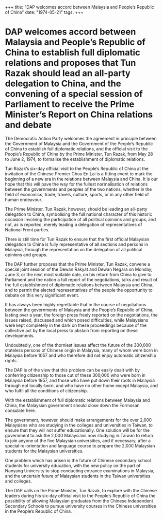 +++ 
title: "DAP welcomes accord between Malaysia and People’s Republic of China"
date: "1974-05-21"
tags:
+++

# DAP welcomes accord between Malaysia and People’s Republic of China to establish full diplomatic relations and proposes that Tun Razak should lead an all-party delegation to China, and the convening of a special session of Parliament to receive the Prime Minister’s Report on China relations and debate

The Democratic Action Party welcomes the agreement in principle between the Government of Malaysia and the Government of the People’s Republic of China to establish full diplomatic relations, and the official visit to the People’s Republic of China by the Prime Minister, Tun Razak, from May 28 to June 2, 1974, to formalise the establishment of diplomatic relations.</u>

Tun Razak’s six-day official visit to the People’s Republic of China at the invitation of the Chinese Premier Chou En Lai is a fitting event to mark the beginning of a new era in the relations between Malaysia and China. It is our hope that this will pave the way for the fullest normalisation of relations between the governments and peoples of the two nations, whether in the field of economics, trade, travels, culture, sports, or in any other field of human endeavour.

The Prime Minister, Tun Razak, however, should be leading an all-party delegation to China, symbolising the full national character of this historic occasion involving the participation of all political opinions and groups, and not, as is reported, merely leading a delegation of representatives of National Front parties.

There is still time for Tun Razak to ensure that the first official Malaysian delegation to China is fully representative of all sections and persons in Malaysia, through the representation on the delegation of all political opinions and groups.

The DAP further proposes that the Prime Minister, Tun Razak, convene a special joint session of the Dewan Rakyat and Dewan Negara on Monday, June 3, or the next most suitable date, on his return from China to give to Parliament and the nation a full report of the negotiations, talks and result of the full establishment of diplomatic relations between Malaysia and China, and to permit the elected representatives of the people the opportunity to debate on this very significant event.

It has always been highly regrettable that in the course of negotiations between the governments of Malaysia and the People’s Republic of China, lasting over a year, the foreign press freely reported on the negotiations, the issues raised, discussed and which posed difficulties, while Malaysians were kept completely in the dark on these proceedings because of the collective act by the local press to abstain from reporting on these developments.

Undoubtedly, one of the thorniest issues affect the future of the 300,000 stateless persons of Chinese origin in Malaysia, many of whom were born in Malaysia before 1057 and who therefore did not enjoy automatic citizenship rights.

The DAP is of the view  that this problem can be easily dealt with by conferring citizenship to those cut of these 300,000 who were born in Malaysia before 1957, and those who have put down their roots in Malaysia through not locally-born, and who have no other home except Malaysia, and who fulfil all the conditions of citizenship.

With the establishment of full diplomatic relations between Malaysia and China, the Malaysian government should close down the Formosan consulate here.

The government, however, should make arrangements for the over 2,000 Malaysians who are studying in the colleges and universities in Taiwan, to ensure that they will not suffer educationally. One solution will be for the government to ask the 2,000 Malaysians now studying in Taiwan to return to join anyone of the five Malaysian universities, and if necessary, after a special re-orientation and language course to prepare the 2,000 Malaysian students for the Malaysian universities.

One problem which has arisen is the future of Chinese secondary school students for university education, with the new policy on the part of Nanyang University to stop conducting entrance examinations in Malaysia, and the uncertain future of Malaysian students in the Taiwan universities and colleges.

The DAP calls on the Prime Minister, Tun Razak, to explore with the Chinese leaders during his six-day official visit to the People’s Republic of China the possibility of allowing Malaysian graduates from the Chinese Independent Secondary Schools to pursue university courses in the Chinese universities in the People’s Republic of China.
 
